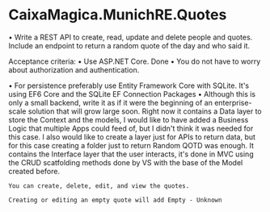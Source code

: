 # CaixaMagica.MunichRE.Quotes

• Write a REST API to create, read, update and delete people and quotes. Include an endpoint to return a random quote of the day and who said it.

Acceptance criteria:
• Use ASP.NET Core.
    Done
• You do not have to worry about authorization and authentication.

• For persistence preferably use Entity Framework Core with SQLite.
    It's using EF6 Core and the SQLite EF Connection Packages
• Although this is only a small backend, write it as if it were the beginning of an enterprise-scale solution that will grow large soon.
    Right now it contains a Data layer to store the Context and the models, I would like to have added a Business Logic that multiple Apps could feed of, but I didn't think it was needed for this case.
    I also would like to create a layer just for APIs to return data, but for this case creating a folder just to return Random QOTD was enough.
    It contains the Interface layer that the user interacts, it's done in MVC using the CRUD scatfolding methods done by VS with the base of the Model created before.
    
    You can create, delete, edit, and view the quotes.
    
    Creating or editing an empty quote will add Empty - Unknown
